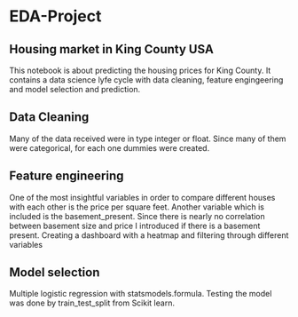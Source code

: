 # EDA-Project

## Housing market in King County USA

This notebook  is about predicting the housing prices for King County. It contains a data science lyfe cycle  with data cleaning, feature engingeering and model selection and prediction. 


[logo]:https://www.google.com/url?sa=i&url=https%3A%2F%2Fwww.marriott.de%2Fhotel-search%2Fseattle.hotels.washington.united-states.travel%2F&psig=AOvVaw0Uz07bIVYi0GhkDHaUGQ2g&ust=1591871647634000&source=images&cd=vfe&ved=0CAIQjRxqFwoTCJC6rbaG9-kCFQAAAAAdAAAAABAD

## Data Cleaning

Many of the data received were in type integer or float. Since many of them were categorical, for each one dummies were created.

## Feature engineering 

One of the most insightful variables in order to compare different houses with each other is the price per square feet.
Another variable which is included is the basement_present. Since there is nearly no correlation between basement size and price I introduced if there is a basement present.
Creating a dashboard with a heatmap and filtering through different variables

## Model selection

Multiple logistic regression with statsmodels.formula. Testing the model was done by train_test_split from Scikit learn.